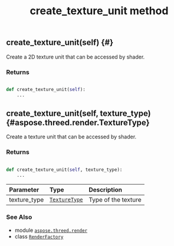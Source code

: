 ﻿---
title: create_texture_unit method
second_title: Aspose.3D for Python via .NET API References
description: 
type: docs
weight: 90
url: /python-net/aspose.threed.render/renderfactory/create_texture_unit/
is_root: false
---

## create_texture_unit(self) {#}

Create a 2D texture unit that can be accessed by shader.


### Returns 





```python

def create_texture_unit(self):
    ...
```




## create_texture_unit(self, texture_type) {#aspose.threed.render.TextureType}

Create a texture unit that can be accessed by shader.


### Returns 





```python

def create_texture_unit(self, texture_type):
    ...
```


| Parameter | Type | Description |
| :- | :- | :- |
| texture_type | [`TextureType`](/3d/python-net/aspose.threed.render/texturetype) | Type of the texture |



### See Also
* module [`aspose.threed.render`](../../)
* class [`RenderFactory`](/3d/python-net/aspose.threed.render/renderfactory)
